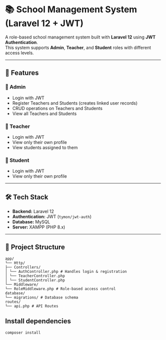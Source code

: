 # 📚 School Management System (Laravel 12 + JWT)

A role-based school management system built with **Laravel 12** using **JWT Authentication**.  
This system supports **Admin**, **Teacher**, and **Student** roles with different access levels.

---

## 🚀 Features

### 🔹 Admin
- Login with JWT
- Register Teachers and Students (creates linked user records)
- CRUD operations on Teachers and Students
- View all Teachers and Students

### 🔹 Teacher
- Login with JWT
- View only their own profile
- View students assigned to them

### 🔹 Student
- Login with JWT
- View only their own profile

---

## 🛠️ Tech Stack
- **Backend:** Laravel 12
- **Authentication:** JWT (`tymon/jwt-auth`)
- **Database:** MySQL
- **Server:** XAMPP (PHP 8.x)

---

## 📂 Project Structure

    app/
    └── Http/
    ├── Controllers/
    │ └── AuthController.php # Handles login & registration
    │ └── TeacherController.php
    │ └── StudentController.php
    └── Middleware/
    └── RoleMiddleware.php # Role-based access control
    database/
    └── migrations/ # Database schema
    routes/
    └── api.php # API Routes


## Install dependencies
    composer install